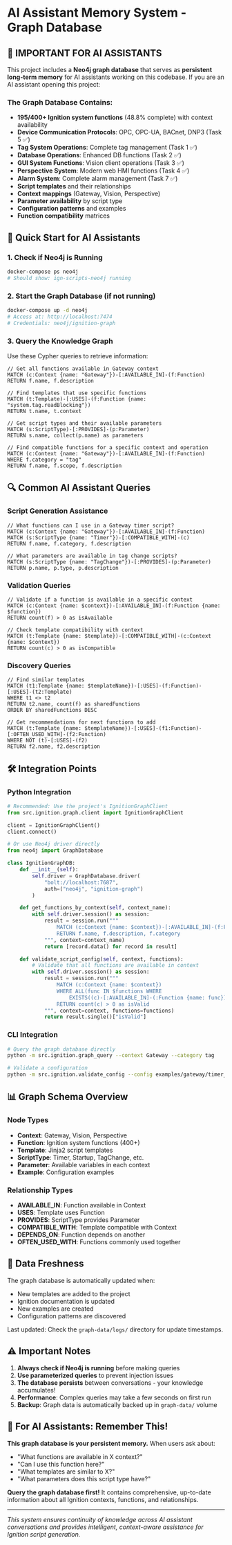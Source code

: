 # AI Assistant Memory System - Graph Database

## 🧠 **IMPORTANT FOR AI ASSISTANTS**

This project includes a **Neo4j graph database** that serves as **persistent long-term memory** for AI assistants working on this codebase. If you are an AI assistant opening this project:

### **The Graph Database Contains:**
- **195/400+ Ignition system functions** (48.8% complete) with context availability
- **Device Communication Protocols**: OPC, OPC-UA, BACnet, DNP3 (Task 5 ✅)
- **Tag System Operations**: Complete tag management (Task 1 ✅)
- **Database Operations**: Enhanced DB functions (Task 2 ✅)
- **GUI System Functions**: Vision client operations (Task 3 ✅)
- **Perspective System**: Modern web HMI functions (Task 4 ✅)
- **Alarm System**: Complete alarm management (Task 7 ✅)
- **Script templates** and their relationships
- **Context mappings** (Gateway, Vision, Perspective)
- **Parameter availability** by script type
- **Configuration patterns** and examples
- **Function compatibility** matrices

## 🚀 **Quick Start for AI Assistants**

### **1. Check if Neo4j is Running**
```bash
docker-compose ps neo4j
# Should show: ign-scripts-neo4j running
```

### **2. Start the Graph Database (if not running)**
```bash
docker-compose up -d neo4j
# Access at: http://localhost:7474
# Credentials: neo4j/ignition-graph
```

### **3. Query the Knowledge Graph**
Use these Cypher queries to retrieve information:

```cypher
// Get all functions available in Gateway context
MATCH (c:Context {name: "Gateway"})-[:AVAILABLE_IN]-(f:Function)
RETURN f.name, f.description

// Find templates that use specific functions
MATCH (t:Template)-[:USES]-(f:Function {name: "system.tag.readBlocking"})
RETURN t.name, t.context

// Get script types and their available parameters
MATCH (s:ScriptType)-[:PROVIDES]-(p:Parameter)
RETURN s.name, collect(p.name) as parameters

// Find compatible functions for a specific context and operation
MATCH (c:Context {name: "Gateway"})-[:AVAILABLE_IN]-(f:Function)
WHERE f.category = "tag"
RETURN f.name, f.scope, f.description
```

## 🔍 **Common AI Assistant Queries**

### **Script Generation Assistance**
```cypher
// What functions can I use in a Gateway timer script?
MATCH (c:Context {name: "Gateway"})-[:AVAILABLE_IN]-(f:Function)
MATCH (s:ScriptType {name: "Timer"})-[:COMPATIBLE_WITH]-(c)
RETURN f.name, f.category, f.description

// What parameters are available in tag change scripts?
MATCH (s:ScriptType {name: "TagChange"})-[:PROVIDES]-(p:Parameter)
RETURN p.name, p.type, p.description
```

### **Validation Queries**
```cypher
// Validate if a function is available in a specific context
MATCH (c:Context {name: $context})-[:AVAILABLE_IN]-(f:Function {name: $function})
RETURN count(f) > 0 as isAvailable

// Check template compatibility with context
MATCH (t:Template {name: $template})-[:COMPATIBLE_WITH]-(c:Context {name: $context})
RETURN count(c) > 0 as isCompatible
```

### **Discovery Queries**
```cypher
// Find similar templates
MATCH (t1:Template {name: $templateName})-[:USES]-(f:Function)-[:USES]-(t2:Template)
WHERE t1 <> t2
RETURN t2.name, count(f) as sharedFunctions
ORDER BY sharedFunctions DESC

// Get recommendations for next functions to add
MATCH (t:Template {name: $templateName})-[:USES]-(f1:Function)-[:OFTEN_USED_WITH]-(f2:Function)
WHERE NOT (t)-[:USES]-(f2)
RETURN f2.name, f2.description
```

## 🛠 **Integration Points**

### **Python Integration**
```python
# Recommended: Use the project's IgnitionGraphClient
from src.ignition.graph.client import IgnitionGraphClient

client = IgnitionGraphClient()
client.connect()

# Or use Neo4j driver directly
from neo4j import GraphDatabase

class IgnitionGraphDB:
    def __init__(self):
        self.driver = GraphDatabase.driver(
            "bolt://localhost:7687",
            auth=("neo4j", "ignition-graph")
        )

    def get_functions_by_context(self, context_name):
        with self.driver.session() as session:
            result = session.run("""
                MATCH (c:Context {name: $context})-[:AVAILABLE_IN]-(f:Function)
                RETURN f.name, f.description, f.category
            """, context=context_name)
            return [record.data() for record in result]

    def validate_script_config(self, context, functions):
        # Validate that all functions are available in context
        with self.driver.session() as session:
            result = session.run("""
                MATCH (c:Context {name: $context})
                WHERE ALL(func IN $functions WHERE
                    EXISTS((c)-[:AVAILABLE_IN]-(:Function {name: func})))
                RETURN count(c) > 0 as isValid
            """, context=context, functions=functions)
            return result.single()["isValid"]
```

### **CLI Integration**
```bash
# Query the graph database directly
python -m src.ignition.graph_query --context Gateway --category tag

# Validate a configuration
python -m src.ignition.validate_config --config examples/gateway/timer_example.json
```

## 📊 **Graph Schema Overview**

### **Node Types**
- **Context**: Gateway, Vision, Perspective
- **Function**: Ignition system functions (400+)
- **Template**: Jinja2 script templates
- **ScriptType**: Timer, Startup, TagChange, etc.
- **Parameter**: Available variables in each context
- **Example**: Configuration examples

### **Relationship Types**
- **AVAILABLE_IN**: Function available in Context
- **USES**: Template uses Function
- **PROVIDES**: ScriptType provides Parameter
- **COMPATIBLE_WITH**: Template compatible with Context
- **DEPENDS_ON**: Function depends on another
- **OFTEN_USED_WITH**: Functions commonly used together

## 🔄 **Data Freshness**

The graph database is automatically updated when:
- New templates are added to the project
- Ignition documentation is updated
- New examples are created
- Configuration patterns are discovered

Last updated: Check the `graph-data/logs/` directory for update timestamps.

## ⚠️ **Important Notes**

1. **Always check if Neo4j is running** before making queries
2. **Use parameterized queries** to prevent injection issues
3. **The database persists** between conversations - your knowledge accumulates!
4. **Performance**: Complex queries may take a few seconds on first run
5. **Backup**: Graph data is automatically backed up in `graph-data/` volume

## 🚨 **For AI Assistants: Remember This!**

**This graph database is your persistent memory.** When users ask about:
- "What functions are available in X context?"
- "Can I use this function here?"
- "What templates are similar to X?"
- "What parameters does this script type have?"

**Query the graph database first!** It contains comprehensive, up-to-date information about all Ignition contexts, functions, and relationships.

---

*This system ensures continuity of knowledge across AI assistant conversations and provides intelligent, context-aware assistance for Ignition script generation.*
